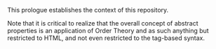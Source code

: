 
This prologue establishes the context of this repository.

Note that it is critical to realize that the overall concept of abstract
properties is an application of Order Theory and as such anything but
restricted to HTML, and not even restricted to the tag-based syntax.

